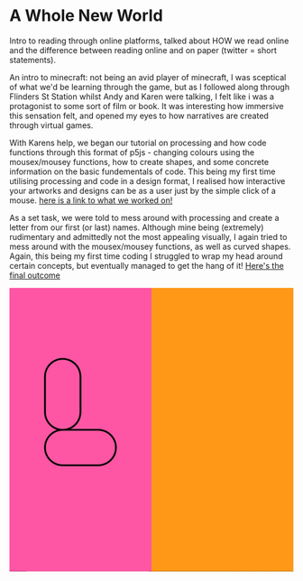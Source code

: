 # A Whole New World 

Intro to reading through online platforms, talked about HOW we read online and the difference between reading online and on paper (twitter = short statements).  

An intro to minecraft: not being an avid player of minecraft, I was sceptical of what we'd be learning through the game, but as I followed along through Flinders St Station whilst Andy and Karen were talking, I felt like i was a protagonist to some sort of film or book. It was interesting how immersive this sensation felt, and opened my eyes to how narratives are created through virtual games.

With Karens help, we began our tutorial on processing and how code functions through this format of p5js - changing colours using the mousex/mousey functions, how to create shapes, and some concrete information on the basic fundementals of code. This being my first time utilising processing and code in a design format, I realised how interactive your artworks and designs can be as a user just by the simple click of a mouse. [here is a link to what we worked on!](https://renpapers.github.io/codeword/Processing%20Sketches/laurensfirstsketchprogress/)

As a set task, we were told to mess around with processing and create a letter from our first (or last) names. Although mine being (extremely) rudimentary and admittedly not the most appealing visually, I again tried to mess around with the mousex/mousey functions, as well as curved shapes. Again, this being my first time coding I struggled to wrap my head around certain concepts, but eventually managed to get the hang of it! [Here's the final outcome](http://renpapers.github.io/codeword/Processing%20Sketches/L_sketch_yay)

<img src="L.jpg"> 
